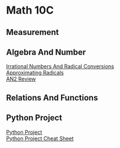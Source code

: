 # Math 10C 

## Measurement 
## Algebra And Number 
<a href="https://mrfanning.github.io/Math10/AN/AN2/AN2I.pdf"> Irrational Numbers And Radical Conversions </a>
<br>
<a href="https://mrfanning.github.io/Math10/AN/AN2/AN2II.pdf"> Approximating Radicals </a>
<br>
<a href="https://mrfanning.github.io/Math10/AN/AN2/AN2Review.pdf"> AN2 Review </a>
## Relations And Functions 

## Python Project
<a href="https://mrfanning.github.io/Math10/AN/AN2/AN2I.pdf"> Python Project </a> <br> 
<a href="https://mrfanning.github.io/Math10/AN/AN2/AN2I.pdf"> Python Project Cheat Sheet </a> <br> 
